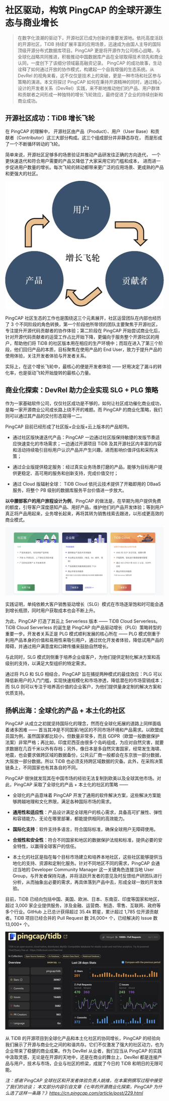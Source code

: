 # 社区驱动，构筑 PingCAP 的全球开源生态与商业增长

> 在数字化浪潮的驱动下，开源社区已成为创新的重要发源地。依托高度活跃的开源社区，TiDB 持续扩展丰富的应用场景，迅速成为由国人主导的国际顶级开源分布式数据库项目。PingCAP 更是将开源作为公司核心战略，与全球化战略共同推进，积极推动中国数据库产品在全球取得技术领先和商业认同，一度创下了该细分领域最高融资记录。 
>PingCAP 的成功故事，生动诠释了如何通过开放的协作模式，构建起一个自我增强的生态系统。从 DevRel 的视角来看，这不仅仅是技术上的突破，更是一种市场和社区参与策略的演进。本文将探讨 PingCAP 如何在秉持开源精神的同时，通过精心设计的开发者关系（DevRel）实践，来不断地推动他们的产品、用户群体和贡献者之间形成一种独特的增长飞轮效应，最终促进了企业的持续创新和商业成功。

## 开源社区成功：TiDB 增长飞轮

在 PingCAP 的理解中， 开源社区由产品（Product）、用户（User Base）和贡献者（Contributor）这三大部分构成。这三个组成部分并非静态存在， 而是形成了一个不断循环转动的飞轮。

简单来说，开源社区足够多的场景验证并推动产品研发往正确的方向迭代， 一个更快速迭代和符合用户需要的产品又降低了大家采用它的门槛和成本， 进而进一步促进用户数量的增长。每次飞轮的转动都带来更广泛的应用场景、更成熟的产品和更强大的社区。

![TiDB增长飞轮](../attachments/pingcap_01.jpg)

PingCAP 社区生态的工作也是围绕这三个元素展开，社区运营团队在内部也经历了 3 个不同阶段的角色转换，第一个阶段他所带领的团队主要聚焦于开源社区，专注提升开源代码贡献者的协作体验；第二阶段在 PingCAP 开始尝试商业化后，针对开源代码贡献者的运营工作占比开始下降，更偏向于服务整个开源社区的用户，帮助他们将 TiDB 的社区版本用在相应的生产环境中；而现在进入了第三个阶段，他们回归产品的本质，目标聚焦在使用产品的 End User，致力于提升产品的使用体验，关注开发者体验与开发者关系。

实际上，在这个增长飞轮中，最核心的便是开发者体验 —— 好用决定了漏斗的转化率，也是驱动飞轮开始旋转的最核心力量。

## 商业化探索：DevRel 助力企业实现 SLG + PLG 策略

作为一家基础软件公司，仅仅社区成功是不够的，如何让社区成功催化商业成功，是每一家开源商业公司成长路上绕不开的难题。而 PingCAP 的商业化策略，我们则可以通过其产品的交付形态窥得一二。

PingCAP 目前已经形成了社区版+企业版+云上版本的产品矩阵。

- 通过社区版快速迭代产品：PingCAP 一边通过社区版保持敏捷的发版节奏适应快速变化的市场需求；一边通过开源项目 TiDB 及其开源社区内丰富的内容和活动持续吸引目标用户认识产品并产生兴趣，进而影响价值评估和采购决策；

- 通过企业版提供稳定服务：经过真实业务场景打磨的产品，能够为目标用户提供更稳定、高可用的服务和创新支持，完成价值交付；

- 通过 Cloud 版辐射全球： TiDB Cloud 依托云技术提供了开箱即用的 DBaaS 服务，将整个 PB 级别的数据库服务平台价值进一步放大。

**以中腰部客户的用户旅程设计为例**，PingCAP 的做法是，在早期为用户提供免费的额度，引导客户深度感知产品、用好产品，维护他们的产品开发体验；等到用户真正将产品用起来，业务增长起来，再将其转为销售线索去跟进，以形成更高效的商业模式。

![PingCAP用户旅程](../attachments/pingcap_02.jpg)

实践证明，单纯依赖大客户销售驱动增长（SLG）模式在市场逐渐饱和时可能会遇到增长瓶颈，同时用户获取成本也会不断上升。

为此，PingCAP 打造了其云上 Serverless 版本 —— TiDB Cloud Serverless。TiDB Cloud Serverless 的诞生是 PingCAP 向产品驱动增长（PLG）策略转型的重要一步。开发者关系正是 PLG 模式顺利发展的核心所在 —— PLG 模式侧重于利用产品本身的价值和易用性来吸引用户，通过优化开发者体验，降低试用产品的障碍，并通过用户满意度和口碑传播来鼓励自然增长。

与此同时，SLG 模式则侧重于培养企业级客户，为他们提供定制化解决方案和高级别的支持，以满足大型组织的特定需求。

通过将 PLG 和 SLG 相结合，PingCAP 旨在捕捉两种模式的最佳效应：PLG 可以降低新用户的入门门槛，实现快速规模化和市场渗透，降低潜在的市场营销成本；而 SLG 则可以专注于培养高价值的企业客户，为他们提供量身定制的解决方案和优质支持。

## 扬帆出海：全球化的产品 + 本土化的社区

PingCAP 从成立之初就坚持国际化的理念，然而在全球化拓展的道路上同样面临着诸多困难 —— 首当其冲是不同国家/地区的不同市场环境和产品需求。以欧盟成员国为例，虽然国家都比较小，但数量非常多，而且 GDPR（欧盟一般数据保护法案）非常严格；再比如，印度尼西亚由很多个岛屿组成，为应对自然灾害，就要求数据在几百千米以外有存档；另外，像日本是多自然灾害国家，经常发生海啸、地震，也会要求做跨区域的数据备份，公共云厂商一般都会在东京放一部分数据，大阪放一部分数据。所以 TiDB 也必须支持跨区域数据的灾备。此外，在采购决策链条上，不同国家也有其各自的不同。

PingCAP 很快就发现其在中国市场的经验无法复制到欧美以及全球其他市场。对此，PingCAP 采取了全球化的产品 + 本土化的社区的策略 ——

- 全球化的产品意味着 PingCAP 开发了通用的软件解决方案，这些解决方案能够跨越地理和文化界限，满足各种国际市场的需求。

- **通用性和适应性**：产品设计满足全球用户的核心需求，具备高可扩展性、弹性和容错能力，无论在哪里部署，都能提供相同的高效能力。

- **国际化支持**：软件支持多语言，符合国际标准，确保全球用户无障碍使用。

- **合规性和安全性**：符合不同国家和地区的数据保护法规和标准，提供必要的安全特性，以赢得全球客户的信任。

- 本土化的社区是指在每个目标市场建立和培养本地社区，这些社区能够提供当地化的支持、资源和定制化服务。针对不同地区不同的需求，PingCAP 会通过当地的 Developer Community Manager 这一关键角色连接当地 User Group，与开发者保持沟通，并将活跃开发者的意见及时反馈给产研团队进行分析，从而抽象出必要的需求，再具体落到产品中去，形成全球一致的开发体验。

目前，TiDB 已经向包括中国、美国、欧洲、日本、东南亚、印度等国家和地区，超过 3,000 家企业提供服务，涉及金融、运营商、制造、零售、互联网、政府等多个行业。GitHub 上已总计获得超过 35.4k 颗星，累计超过 1,785 位开源贡献者。TiDB 项目已经合并的 Pull Request 数 26,000+ 个，已经解决的 Issue 数 13,000+ 个。

![TiDBGitHub](../attachments/pingcap_03.jpg)

从 TiDB 的开源项目到全球化产品和本土化社区的协同增长，PingCAP 的经验向我们展示了开源与商业化之间的和谐共存。它们不仅激发了强大的社区动力，也为企业带来了稳健的商业成果。作为 DevRel 从业者，我们应当从 PingCAP 的实践中汲取灵感，无论是在开源的天地中，还是在商业的舞台上，DevRel 都是连接产品与用户，技术与市场，企业与社区的桥梁，成就了今日的 TiDB 和明日的无限可能。

*注：感谢 PingCAP 全球社区和开发者体验负责人姚维，在本案例撰写过程中接受了我们的访谈；*
*本文部分内容引自文章《七年的开源商业化探索，PingCAP 为什么选了这样一条路？》https://cn.pingcap.com/article/post/229.html*